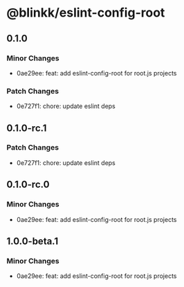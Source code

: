 # @blinkk/eslint-config-root

## 0.1.0

### Minor Changes

- 0ae29ee: feat: add eslint-config-root for root.js projects

### Patch Changes

- 0e727f1: chore: update eslint deps

## 0.1.0-rc.1

### Patch Changes

- 0e727f1: chore: update eslint deps

## 0.1.0-rc.0

### Minor Changes

- 0ae29ee: feat: add eslint-config-root for root.js projects

## 1.0.0-beta.1

### Minor Changes

- 0ae29ee: feat: add eslint-config-root for root.js projects
